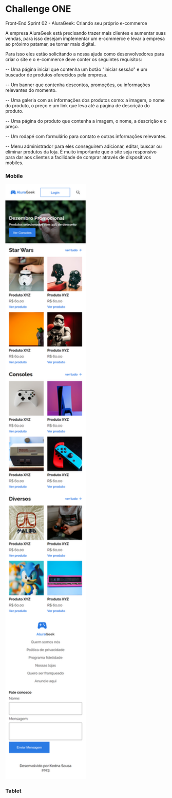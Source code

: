 # Challenge ONE
Front-End
Sprint 02 - AluraGeek: Criando seu próprio e-commerce

A empresa AluraGeek está precisando trazer mais clientes e aumentar suas vendas, para isso desejam implementar um e-commerce e levar a empresa ao próximo patamar, se tornar mais digital.

Para isso eles estão solicitando a nossa ajuda como desenvolvedores para criar o site e o e-commerce deve conter os seguintes requisitos:

-- Uma página inicial que contenha um botão "iniciar sessão" e um buscador de produtos oferecidos pela empresa.

-- Um banner que contenha descontos, promoções, ou informações relevantes do momento.

-- Uma galeria com as informações dos produtos como: a imagem, o nome do produto, o preço e um link que leva até a página de descrição do produto.

-- Uma página do produto que contenha a imagem, o nome, a descrição e o preço.

-- Um rodapé com formulário para contato e outras informações relevantes.

-- Menu administrador para eles conseguirem adicionar, editar, buscar ou eliminar produtos da loja. É muito importante que o site seja responsivo para dar aos clientes a facilidade de comprar através de dispositivos mobiles.

### Mobile
<img width="250" src="./assets/img/mobile.png" >

### Tablet